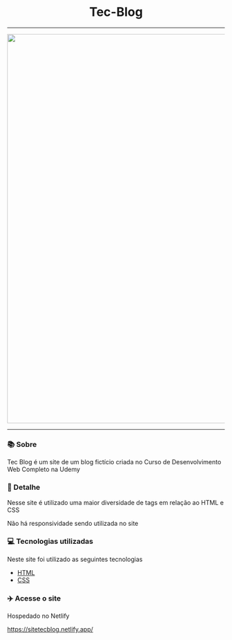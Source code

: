 <h1 align="center"> Tec-Blog </h1>

<hr>
<p align="center">
 <img width="900px" src="https://user-images.githubusercontent.com/103331086/219095551-4895bef7-c0d7-46b4-92c4-a47a614e3c26.PNG" />
</p>

<hr>

### 📚 Sobre

Tec Blog é um site de um blog fictício criada no Curso de Desenvolvimento Web Completo na Udemy

### 🎨 Detalhe

Nesse site é utilizado uma maior diversidade de tags em relação ao HTML e CSS

Não há responsividade sendo utilizada no site

### 💻 Tecnologias utilizadas

Neste site foi utilizado as seguintes tecnologias

- [HTML](https://www.w3schools.com/html/)
- [CSS](https://www.w3schools.com/css/)

### :airplane: Acesse o site

Hospedado no Netlify

https://sitetecblog.netlify.app/
